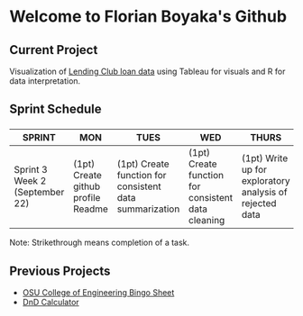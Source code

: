# Welcome to Florian Boyaka's Github

## Current Project
Visualization of [Lending Club loan data](https://www.kaggle.com/datasets/wordsforthewise/lending-club/data) using Tableau for visuals and R for data interpretation. 

## Sprint Schedule
### 
| SPRINT | MON | TUES | WED  | THURS | FRI | SAT |
|--|--|--|--|--|--|--|
|Sprint 3<br>Week 2<br>(September 22)|(1pt) Create github profile Readme|(1pt) Create function for consistent data summarization|(1pt) Create function for consistent data cleaning|(1pt) Write up for exploratory analysis of rejected data|(1pt) Write up for exploratory analysis of accepted data||

Note: Strikethrough means completion of a task.

## Previous Projects
* [OSU College of Engineering Bingo Sheet](https://fboyaka.github.io/code/AU23BingoSheet.html)
* [DnD Calculator](https://fboyaka.github.io/code/DnDCalc.html)

<!--
**fboyaka/fboyaka** is a ✨ _special_ ✨ repository because its `README.md` (this file) appears on your GitHub profile.

Here are some ideas to get you started:

- 🔭 I’m currently working on ...
- 🌱 I’m currently learning ...
- 👯 I’m looking to collaborate on ...
- 🤔 I’m looking for help with ...
- 💬 Ask me about ...
- 📫 How to reach me: ...
- 😄 Pronouns: ...
- ⚡ Fun fact: ...
-->
